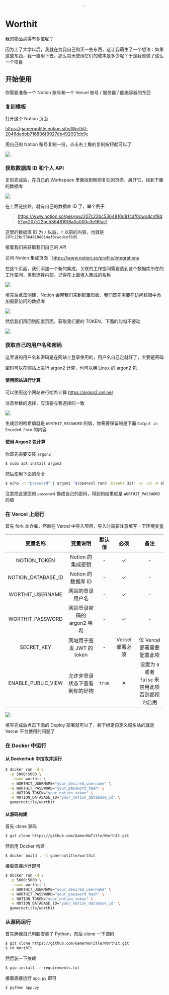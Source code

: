 <div align="center">
<img src="https://cdn.bili33.top/gh/GamerNoTitle/WorthIt@master/static/img/favicon.png" style="zoom:25%;" >
</div>




# Worthit

我的物品买得有多值呢？

因为上了大学以后，我就在为我自己购买一些东西，这让我萌生了一个想法：如果这些东西，我一直用下去，那么每天使用它们的成本是多少呢？于是我就做了这么一个项目

## 开始使用

你需要准备一个 Notion 账号和一个 Vercel 账号 / 服务器 / 能跑容器的东西

### 复刻模板

打开这个 Notion 页面

https://gamernotitle.notion.site/WorthIt-2046dedbb716806f9927db492031cb9c

用自己的 Notion 账号复制一份，点击右上角的复制按钮就可以了

![](https://assets.bili33.top/img/Github/WorthIt/msedge_bnCMduOMds.png)

### 获取数据库 ID 和个人 API

复刻完成后，在自己的 Workspace 里面找到刚刚复刻的页面，展开它，找到下面的数据库

![](https://assets.bili33.top/img/Github/WorthIt/e9IkeC0Cps.png)

在上面链接处，就有自己的数据库 ID 了，举个例子

> https://www.notion.so/pesywu/207c22bc5364810d814af0cwodcnf8d5?v=207c22bc5364819f8a0a000c3e16fac1

这里的数据库 ID 为 `/` 以后，`?` 以前的内容，也就是 `207c22bc5364810d814af0cwodcnf8d5`

接着我们来获取我们自己的 API

访问 Notion 集成页面：https://www.notion.so/profile/integrations

在这个页面，我们添加一个新的集成，关联的工作空间需要选到这个数据库所在的工作空间，类型选择内部，记得在上面填入集成的名称

![](https://assets.bili33.top/img/Github/WorthIt/msedge_W9Y7EP0Nl7.png)

填完后点击创建，Notion 会带我们来到配置页面，我们首先需要在访问权限中添加需要访问的数据库

![](https://assets.bili33.top/img/Github/WorthIt/msedge_olETnZ3X5G.png)

然后我们再回到配置页面，获取我们要的 TOKEN，下面的勾勾不要动

![](https://assets.bili33.top/img/Github/WorthIt/msedge_wmdK6XM4Rk.png)

### 获取自己的用户名和密码

这里说的用户名和密码是在网站上登录使用的，用户名自己定就好了，主要是密码

密码可以在网站上进行 argon2 计算，也可以用 Linux 的 argon2 包

#### 使用网站进行计算

可以使用这个网站进行哈希计算 https://argon2.online/

注意参数的选择，应该要与我选择的一致

![](https://assets.bili33.top/img/Github/WorthIt/msedge_G0QysM1C7e.png)

生成后的哈希值就是 `WORTHIT_PASSWORD` 的值，你需要保留的是下面 `Output in Encoded Form` 的内容

#### 使用 Argon2 包计算

你首先需要安装 `argon2`

```bash
$ sudo apt install argon2
```

然后使用下面的命令

```bash
$ echo -n "password" | argon2 "$(openssl rand -base64 32)" -e -id -k 65540 -t 3 -p 4
```

注意把这里面的 `password` 换成自己的密码，得到的结果就是 `WORTHIT_PASSWORD` 的值

### 在 Vercel 上运行

首先 fork 本仓库，然后在 Vercel 中导入项目，导入时需要注意填写一下环境变量

|      变量名称      |            变量说明            | 默认值 |      必须       |                          备注                          |
| :----------------: | :----------------------------: | :----: | :-------------: | :----------------------------------------------------: |
|    NOTION_TOKEN    |       Notion 的集成密钥        |   -    |        ✓        |                           -                            |
| NOTION_DATABASE_ID |       Notion 的数据库 ID       |   -    |        ✓        |                           -                            |
|  WORTHIT_USERNAME  |        网站的登录用户名        |   -    |        ✓        |                           -                            |
|  WORTHIT_PASSWORD  |   网站登录密码的 argon2 哈希   |   -    |        ✓        |                           -                            |
|     SECRET_KEY     |   网站用于签发 JWT 的 token    |   -    | Vercel 部署必须 |               仅 Vercel 部署需要配置此项               |
| ENABLE_PUBLIC_VIEW | 允许非登录状态下查看到你的好物 | `true` |        ✕        | 设置为 `0` 或者 `false` 来禁用此项<br />否则都视为启用 |

![](https://assets.bili33.top/img/Github/WorthIt/msedge_PBZgBYFzRT.png)

填写完成后点击下面的 Deploy 部署就可以了，剩下绑定自定义域名啥的就是 Vercel 平台使用的问题了

### 在 Docker 中运行

#### 从 Dockerhub 中拉取并运行

```bash
$ docker run -d \
  -p 5000:5000 \
  --name worthit \
  -e WORTHIT_USERNAME="your_desired_username" \
  -e WORTHIT_PASSWORD="your_password_hash" \
  -e NOTION_TOKEN="your_notion_token" \
  -e NOTION_DATABASE_ID="your_notion_database_id" \
  gamernotitle/worthit
```

#### 从源码构建

首先 clone 源码

```bash
$ git clone https://github.com/GamerNoTitle/WorthIt.git
```

然后用 Docker 构建

```bash
$ docker build . -t gamernotitle/worthit
```

接着直接运行即可

```bash
$ docker run -d \
  -p 5000:5000 \
  --name worthit \
  -e WORTHIT_USERNAME="your_desired_username" \
  -e WORTHIT_PASSWORD="your_password_hash" \
  -e NOTION_TOKEN="your_notion_token" \
  -e NOTION_DATABASE_ID="your_notion_database_id" \
  gamernotitle/worthit
```

### 从源码运行

首先确保自己电脑安装了 Python，然后 clone 一下源码

```bash
$ git clone https://github.com/GamerNoTitle/WorthIt.git
$ cd WorthIt
```

然后装一下依赖

```bash
$ pip install -r requirements.txt
```

接着直接运行 `app.py` 即可

```bash
$ python app.py
```

